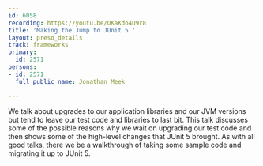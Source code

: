 ```yaml
---
id: 6058
recording: https://youtu.be/OKaKdo4U9r8
title: 'Making the Jump to JUnit 5 '
layout: preso_details
track: frameworks
primary:
  id: 2571
persons:
- id: 2571
  full_public_name: Jonathan Meek

---
```

We talk about upgrades to our application libraries and our JVM versions but tend to leave our test code and libraries to last bit. This talk discusses some of the possible reasons why we wait on upgrading our test code and then shows some of the high-level changes that JUnit 5 brought. As with all good talks, there we be a walkthrough of taking some sample code and migrating it up to JUnit 5.  
